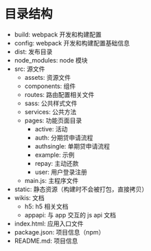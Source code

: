 # 目录结构

* build: webpack 开发和构建配置
* config: webpack 开发和构建配置基础信息
* dist: 发布目录
* node_modules: node 模块
* src: 源文件
	* assets: 资源文件
	* components: 组件
	* routes: 路由配置相关文件
	* sass: 公共样式文件
	* services: 公共方法
	* pages: 功能页面目录
		* active: 活动
		* auth: 分期贷申请流程
		* authsingle: 单期贷申请流程
		* example: 示例
		* repay: 主动还款
		* user: 用户登录注册
	* main.js: 主程序文件
* static: 静态资源（构建时不会被打包，直接拷贝）
* wikis: 文档
	* h5: h5 相关文档
	* appapi: 与 app 交互的 js api 文档
* index.html: 应用入口文件
* package.json: 项目信息（npm）
* README.md: 项目信息
